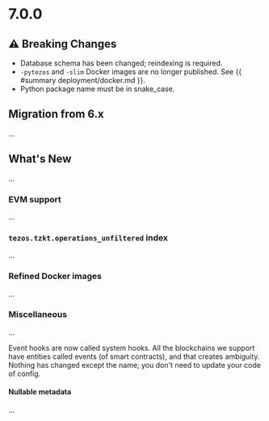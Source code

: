 # 7.0.0

## ⚠ Breaking Changes

- Database schema has been changed; reindexing is required.
- `-pytezos` and `-slim` Docker images are no longer published. See {{ #summary deployment/docker.md }}.
- Python package name must be in snake_case.

## Migration from 6.x

...

## What's New

...

### EVM support

...

### `tezos.tzkt.operations_unfiltered` index

...

### Refined Docker images

...

### Miscellaneous

...

Event hooks are now called system hooks. All the blockchains we support have entities called events (of smart contracts), and that creates ambiguity. Nothing has changed except the name; you don't need to update your code of config.

#### Nullable metadata

...
